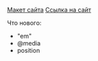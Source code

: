 [Макет сайта](https://www.figma.com/file/ZRT1lTxs8KQtlbvl33dMRb/alivio-landing-page-for-figma?node-id=1%3A3)
[Ссылка на сайт](https://lemyrik.github.io/Frontend/)

Что нового:
- "em"
- @media
- position
